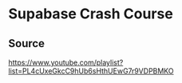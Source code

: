 # Supabase Crash Course

## Source

https://www.youtube.com/playlist?list=PL4cUxeGkcC9hUb6sHthUEwG7r9VDPBMKO
